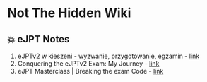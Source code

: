# Not The Hidden Wiki

💥 eJPT Notes
-----

1. eJPTv2 w kieszeni - wyzwanie, przygotowanie, egzamin - [link](https://www.youtube.com/watch?v=BOf7LDDX_hA)
2. Conquering the eJPTv2 Exam: My Journey - [link](https://medium.com/bugbountywriteup/conquering-the-ejptv2-exam-my-journey-302722832868)
3. eJPT Masterclass | Breaking the exam Code - [link](https://www.youtube.com/watch?v=aCyN8rdxmzM)